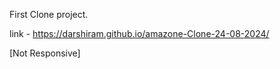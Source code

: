 First Clone project.

link - https://darshiram.github.io/amazone-Clone-24-08-2024/


[Not Responsive]
